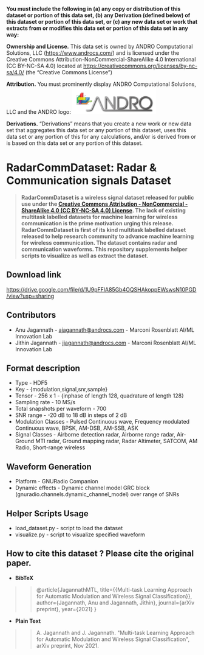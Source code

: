 **You must include the following in (a) any copy or distribution of this dataset or portion of this data set, (b) any Derivation (defined below) of this dataset or portion of this data set, or (c) any new data set or work that extracts from or modifies this data set or portion of this data set in any way:**

**Ownership and License.** This data set is owned by ANDRO Computational Solutions, LLC (https://www.androcs.com/) and is licensed under the Creative Commons Attribution-NonCommercial-ShareAlike 4.0 International (CC BY-NC-SA 4.0) located at https://creativecommons.org/licenses/by-nc-sa/4.0/  (the “Creative Commons License”)

**Attribution.** You must prominently display ANDRO Computational Solutions, LLC and the ANDRO logo: ![ANDRO](https://github.com/ANDROComputationalSolutions/RadarCommDataset/blob/main/andro.png)
 
**Derivations.** “Derivations” means that you create a new work or new data set that aggregates this data set or any portion of this dataset, uses this data set or any portion of this  for any calculations, and/or is derived from or is based on this data set or any portion of this dataset.  

# RadarCommDataset: Radar & Communication signals Dataset
> **RadarCommDataset is a wireless signal dataset released for public use under the [Creative Commons Attribution - NonCommercial - ShareAlike 4.0 (CC BY-NC-SA 4.0) License](https://creativecommons.org/licenses/by-nc-sa/4.0/). The lack of existing multitask labelled datasets for machine learning for wireless communication is the prime motivation urging this release. RadarCommDataset is first of its kind multitask labelled dataset released to help research community to advance machine learning for wireless communication. The dataset contains radar and communication waveforms. This repository supplements helper scripts to visualize as well as extract the dataset.**
## Download link
https://drive.google.com/file/d/1U9pFFlA85Gb4OQSHAkoppEWswsN10PGD/view?usp=sharing
## Contributors
* Anu Jagannath    - ajagannath@androcs.com - Marconi Rosenblatt AI/ML Innovation Lab
* Jithin Jagannath - jjagannath@androcs.com - Marconi Rosenblatt AI/ML Innovation Lab

## Format description
* Type - HDF5
* Key  - {modulation,signal,snr,sample}
* Tensor - 256 x 1 - {inphase of length 128, quadrature of length 128}
* Sampling rate - 10 MS/s
* Total snapshots per waveform - 700
* SNR range - -20 dB to 18 dB in steps of 2 dB
* Modulation Classes - Pulsed Continuous wave, Frequency modulated Continuous wave, BPSK, AM-DSB, AM-SSB, ASK
* Signal Classes -  Airborne detection radar, Airborne range radar, Air-Ground MTI radar, Ground mapping radar, Radar Altimeter, SATCOM, AM Radio, Short-range wireless

## Waveform Generation
* Platform - GNURadio Companion
* Dynamic effects - Dynamic channel model GRC block (gnuradio.channels.dynamic_channel_model) over range of SNRs
## Helper Scripts Usage
* load_dataset.py - script to load the dataset
* visualize.py    - script to visualize specified waveform

## How to cite this dataset ? Please cite the original paper.
* **BibTeX** 
> >  @article{JagannathMTL,
  title={{Multi-task Learning Approach for Automatic Modulation and Wireless Signal Classification}},
  author={Jagannath, Anu and Jagannath, Jithin},
  journal={arXiv preprint},
  year={2021}
} </br >
* **Plain Text** 
> > A. Jagannath and J. Jagannath. "Multi-task Learning Approach for Automatic Modulation and Wireless Signal Classification", arXiv preprint, Nov 2021.</br >

